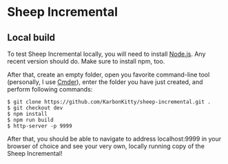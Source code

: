 # Sheep Incremental

## Local build

To test Sheep Incremental locally, you will need to install [Node.js](https://nodejs.org/en/download/). Any recent version should do. Make sure to install npm, too.

After that, create an empty folder, open you favorite command-line tool (personally, I use [Cmder](http://cmder.net/)), enter the folder you have just created, and perform following commands:

```
$ git clone https://github.com/KarbonKitty/sheep-incremental.git .
$ git checkout dev
$ npm install
$ npm run build
$ http-server -p 9999
```

After that, you should be able to navigate to address localhost:9999 in your browser of choice and see your very own, locally running copy of the Sheep Incremental!
